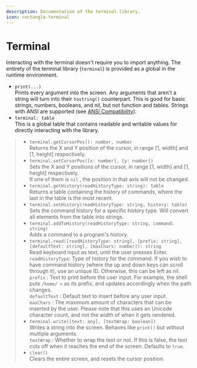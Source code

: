 ```yaml
---
description: Documentation of the terminal library.
icon: rectangle-terminal
---
```


# Terminal

Interacting with the terminal doesn't require you to import anything. The entirety of the terminal library (`terminal`) is provided as a global in the runtime environment.

* `print(...)`\
  Prints every argument into the screen. Any arguments that aren't a string will turn into their `tostring()` counterpart. This is good for basic strings, numbers, booleans, and nil, but not function and tables. Strings with ANSI are supported (see [ANSI Compatibility](../ansi-compatibility.md)).
* `terminal: table`\
  This is a global table that contains readable and writable values for directly interacting with the library.

> - `terminal.getCursorPos(): number, number` \
>   Returns the X and Y position of the cursor, in range \[1, width] and \[1, height] respectively.
> - `terminal.setCursorPos([x: number], [y: number])` \
>   Sets the X and Y positions of the cursor, in range \[1, width] and \[1, height] respectively.\
>   If one of them is `nil` , the position in that axis will not be changed.
> - `terminal.getHistory(readHistoryType: string): table` \
>   Returns a table containing the history of commands, where the last in the table is the most recent.
> - `terminal.setHistory(readHistoryType: string, history: table)` \
>   Sets the command history for a specific history type. Will convert all elements from the table into strings.
> - `terminal.addToHistory(readHistoryType: string, command: string)` \
>   Adds a command to a program's history.
> - `terminal.read([readHistoryType: string], [prefix: string], [defaultText: string], [maxChars: number]): string`\
>   Read keyboard input as text, until the user presses Enter.\
>   `readHistoryType`: Type of history for the command. If you wish to have command history (where the up and down keys can scroll through it), use an unique ID. Otherwise, this can be left as nil.\
>   `prefix` : Text to print before the user input. For example, the shell puts `/home/ >` as its prefix, and updates accordingly when the path changes.\
>   `defaultText` : Default text to insert before any user input.\
>   `maxChars` : The maximum amount of characters that can be inserted by the user. Please note that this uses an Unicode character count, and not the width of when it gets rendered.
> - `terminal.write([text: any], [textWrap: boolean])`\
>   Writes a string into the screen. Behaves like `print()` but without multiple arguments.\
>   `textWrap` : Whether to wrap the text or not. If this is false, the text cuts off when it reaches the end of the screen. Defaults to `true`.
> - `clear()`\
>   Clears the entire screen, and resets the cursor position.
